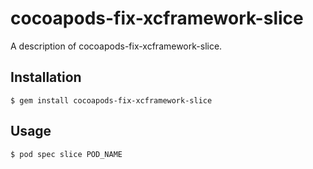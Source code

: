 # cocoapods-fix-xcframework-slice

A description of cocoapods-fix-xcframework-slice.

## Installation

    $ gem install cocoapods-fix-xcframework-slice

## Usage

    $ pod spec slice POD_NAME

